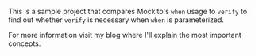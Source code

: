 This is a sample project that compares Mockito's `when` usage to `verify` to find out whether `verify` is necessary when `when` is parameterized.

For more information visit my blog where I'll explain the most important concepts.